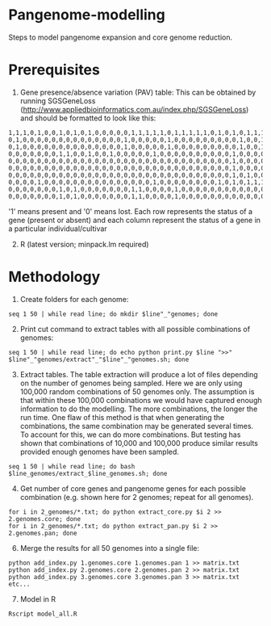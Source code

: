 # Pangenome-modelling
Steps to model pangenome expansion and core genome reduction.

# Prerequisites
1. Gene presence/absence variation (PAV) table: This can be obtained by running SGSGeneLoss (http://www.appliedbioinformatics.com.au/index.php/SGSGeneLoss) and should be formatted to look like this:
```
1,1,1,0,1,0,0,1,0,1,0,1,0,0,0,0,0,1,1,1,1,1,0,1,1,1,1,1,0,1,0,1,0,1,1,1,1,1,1,1,1,0,1,1,1,1,1,1,1,1
0,1,0,0,0,0,0,0,0,0,0,0,0,0,0,0,1,0,0,0,0,0,1,0,0,0,0,0,0,0,0,0,1,0,0,1,0,0,0,0,1,1,0,0,0,1,0,1,0,0
0,1,0,0,0,0,0,0,0,0,0,0,0,0,0,0,1,0,0,0,0,0,1,0,0,0,0,0,0,0,0,0,1,0,0,1,0,0,0,0,1,1,0,0,0,1,0,1,0,0
0,0,0,0,0,0,0,1,1,0,0,1,0,0,1,0,0,0,0,0,1,0,0,0,0,0,0,0,0,0,0,1,0,0,0,0,1,1,0,0,1,0,1,0,1,1,1,1,0,0
0,0,0,0,0,0,0,0,0,0,0,0,0,0,0,0,0,0,0,0,0,0,0,0,0,0,0,0,0,0,0,1,0,0,0,0,0,1,1,0,0,0,0,0,1,0,0,0,0,0
0,0,0,0,0,0,0,0,0,0,0,0,0,0,0,0,0,0,0,0,0,0,0,0,0,0,0,0,0,0,0,1,0,0,0,0,0,1,1,0,0,0,0,0,1,0,0,0,0,0
0,0,0,0,0,0,0,0,0,0,0,0,0,0,0,0,0,0,0,0,0,0,0,0,0,0,0,0,0,0,0,1,0,1,0,0,1,1,1,0,1,0,0,0,1,1,1,0,0,0
0,0,0,0,1,0,0,0,0,0,0,0,0,0,0,0,0,0,0,0,1,0,0,0,0,0,0,0,0,1,0,1,0,1,1,1,1,1,0,1,1,0,1,0,1,1,1,0,0,0
0,0,0,0,0,0,0,1,0,1,0,0,0,0,0,0,0,1,1,0,0,0,0,1,0,0,0,0,0,0,0,0,0,0,0,0,0,0,0,1,0,0,0,1,0,0,0,1,1,0
0,0,0,0,0,0,0,1,0,1,0,0,0,0,0,0,0,1,1,0,0,0,0,1,0,0,0,0,0,0,0,0,0,0,0,0,0,0,0,1,0,0,0,1,0,0,0,1,1,0
```
'1' means present and '0' means lost. Each row represents the status of a gene (present or absent) and each column represent the status of a gene in a particular individual/cultivar

2. R (latest version; minpack.lm required)

# Methodology

1. Create folders for each genome:

```
seq 1 50 | while read line; do mkdir $line"_"genomes; done
```

2. Print cut command to extract tables with all possible combinations of genomes:

```
seq 1 50 | while read line; do echo python print.py $line ">>" $line"_"genomes/extract"_"$line"_"genomes.sh; done
```

3. Extract tables. The table extraction will produce a lot of files depending on the number of genomes being sampled. Here we are only using 100,000 random combinations of 50 genomes only. The assumption is that within these 100,000 combinations we would have captured enough information to do the modelling. The more combinations, the longer the run time. One flaw of this method is that when generating the combinations, the same combination may be generated several times. To account for this, we can do more combinations. But testing has shown that combinations of 10,000 and 100,000 produce similar results provided enough genomes have been sampled.

```
seq 1 50 | while read line; do bash $line_genomes/extract_$line_genomes.sh; done
```

4. Get number of core genes and pangenome genes for each possible combination (e.g. shown here for 2 genomes; repeat for all genomes).

```
for i in 2_genomes/*.txt; do python extract_core.py $i 2 >> 2.genomes.core; done
for i in 2_genomes/*.txt; do python extract_pan.py $i 2 >> 2.genomes.pan; done
```

6. Merge the results for all 50 genomes into a single file:

```
python add_index.py 1.genomes.core 1.genomes.pan 1 >> matrix.txt
python add_index.py 2.genomes.core 2.genomes.pan 2 >> matrix.txt
python add_index.py 3.genomes.core 3.genomes.pan 3 >> matrix.txt
etc...
```

7. Model in R
```
Rscript model_all.R
```
